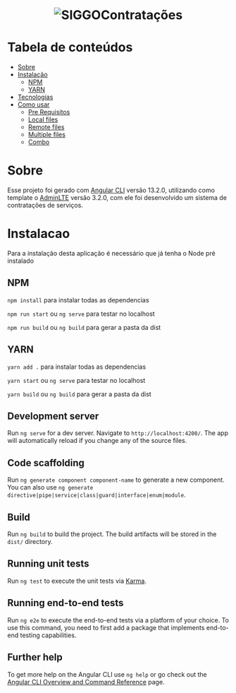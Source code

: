 <h1 align="center">
  <img alt="SIGGOContratações" title="#SIGGOContratações" src="https://user-images.githubusercontent.com/69858181/169550054-2bbf8519-b022-4b9c-990b-a997bc268788.png" />
</h1>


Tabela de conteúdos
=================
<!--ts-->
   *  [Sobre](#Sobre)
   *  [Instalação](#instalacao)
      *  [NPM](#NPM)
      *  [YARN](#YARN)
   *  [Tecnologias](#tecnologias)
   *  [Como usar](#como-usar)
      *  [Pre Requisitos](#pre-requisitos)
      *  [Local files](#local-files)
      *  [Remote files](#remote-files)
      *  [Multiple files](#multiple-files)
      *  [Combo](#combo)

<!--te-->








# Sobre
Esse projeto foi gerado com [Angular CLI](https://github.com/angular/angular-cli) versão 13.2.0, utilizando como template o [AdminLTE](https://adminlte.io/themes/v3/index3.html) versão 3.2.0, com ele foi desenvolvido um sistema de contratações de serviços.


# Instalacao
  <p>Para a instalação desta aplicação é necessário que já tenha o Node pré instalado</p>

## NPM
  `npm install` para instalar todas as dependencias
 
  `npm run start` ou `ng serve` para testar no localhost 

  `npm run build` ou `ng build` para gerar a pasta da dist
 
## YARN
  ` yarn add . ` para instalar todas as dependencias

  `yarn start` ou `ng serve` para testar no localhost

  `yarn build` ou `ng build` para gerar a pasta da dist


## Development server

Run `ng serve` for a dev server. Navigate to `http://localhost:4200/`. The app will automatically reload if you change any of the source files.

## Code scaffolding

Run `ng generate component component-name` to generate a new component. You can also use `ng generate directive|pipe|service|class|guard|interface|enum|module`.

## Build

Run `ng build` to build the project. The build artifacts will be stored in the `dist/` directory.

## Running unit tests

Run `ng test` to execute the unit tests via [Karma](https://karma-runner.github.io).

## Running end-to-end tests

Run `ng e2e` to execute the end-to-end tests via a platform of your choice. To use this command, you need to first add a package that implements end-to-end testing capabilities.

## Further help

To get more help on the Angular CLI use `ng help` or go check out the [Angular CLI Overview and Command Reference](https://angular.io/cli) page.
